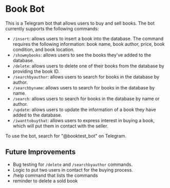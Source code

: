 # Book Bot

This is a Telegram bot that allows users to buy and sell books. The bot currently supports the following commands:

- `/insert`: allows users to insert a book into the database. The command requires the following information: book name, book author, price, book condition, and book location.
- `/showmybooks`: allows users to see the books they've added to the database.
- `/delete`: allows users to delete one of their books from the database by providing the book ID.
- `/searchbyauthor`: allows users to search for books in the database by author.
- `/searchbyname`: allows users to search for books in the database by name.
- `/search`: allows users to search for books in the database by name or author.
- `/update`: allows users to update the information of a book they have added to the database.
- `/iwanttobuythat`: allows users to express interest in buying a book, which will put them in contact with the seller.

To use the bot, search for "@booktest_bot" on Telegram.

## Future Improvements

- Bug testing for `/delete` and `/searchbyauthor` commands.
- Logic to put two users in contact for the buying process.
- /help command that lists the commands
- reminder to delete a sold book

